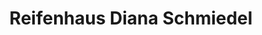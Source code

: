 ---
title: "Reifenhaus Diana Schmiedel"
url: /crimmitschau/reifenhaus-diana-schmiedel/
shop: Reifen
---
